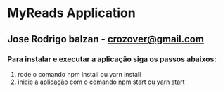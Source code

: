# MyReads Application
## Jose Rodrigo balzan - <crozover@gmail.com>

### Para instalar e executar a aplicação siga os passos abaixos:

1. rode o comando npm install ou yarn install
2. inicie a aplicação com o comando npm start ou yarn start
